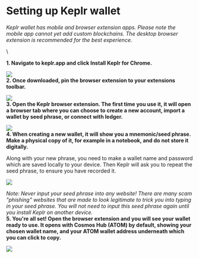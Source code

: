 # Setting up Keplr wallet

_Keplr wallet has mobile and browser extension apps. Please note the mobile app cannot yet add custom blockchains. The desktop browser extension is recommended for the best experience._

\


**1. Navigate to keplr.app and click Install Keplr for Chrome.**

![](https://image.scribehow-prod.com/RfZ-0SzRjmFu74qDsMxO7vzNS-aCW68JIO4p1kCh\_L8/zoom:1.5013404825737264/enlarge:true/crop:746:420:nowe:376:265/wm:0:nowe:535:289:0.08928571428571429/aHR0cHM6Ly9jb2xvbnktcmVjb3JkZXIuczMuYW1hem9uYXdzLmNvbS9maWxlcy8yMDIyLTEwLTE4LzVjZGIyZWZiLWViZGUtNDY5YS1hNGUzLTliYzBmOGE1MmMyMy9GaWxlLnBuZw)\
**2. Once downloaded, pin the browser extension to your extensions toolbar.**

![](https://image.scribehow-prod.com/fpx\_ff7Yt1599V3qF1eQyohRVObIRJPh3nPVwK0B7sM/zoom:1.5013404825737264/enlarge:true/crop:746:420:nowe:376:265/wm:0:nowe:535:289:0.08928571428571429/aHR0cHM6Ly9jb2xvbnktcmVjb3JkZXIuczMuYW1hem9uYXdzLmNvbS9maWxlcy8yMDIyLTEwLTE4LzE0Y2ExZGQwLWRlNGQtNGJlYi1hYTgwLWEyOTY5YWJjZGYxYi9GaWxlLnBuZw)\
**3. Open the Keplr browser extension. The first time you use it, it will open a browser tab where you can choose to create a new account, import a wallet by seed phrase, or connect with ledger.**

![](https://image.scribehow-prod.com/bCxY8hnufvXPOgyEGzlCZzbWGEaZwwty3exfWydWO\_c/zoom:1.5013404825737264/enlarge:true/crop:746:420:nowe:376:265/wm:0:nowe:535:289:0.08928571428571429/aHR0cHM6Ly9jb2xvbnktcmVjb3JkZXIuczMuYW1hem9uYXdzLmNvbS9maWxlcy8yMDIyLTEwLTE4LzQ1NWMwZjRjLThkNWQtNDRmMC05MTQ1LTBhYTIyYzFiNWY3OS9GaWxlLnBuZw)\
**4. When creating a new wallet, it will show you a mnemonic/seed phrase. Make a physical copy of it, for example in a notebook, and do not store it digitally.**

Along with your new phrase, you need to make a wallet name and password which are saved locally to your device. Then Keplr will ask you to repeat the seed phrase, to ensure you have recorded it.

![](https://image.scribehow-prod.com/EJ59k9b6rla7pyo2y\_BcoDOAhSQ-c\_PwQmRQePtZe\_A/zoom:1.5013404825737264/enlarge:true/crop:746:420:nowe:376:265/wm:0:nowe:535:289:0.08928571428571429/aHR0cHM6Ly9jb2xvbnktcmVjb3JkZXIuczMuYW1hem9uYXdzLmNvbS9maWxlcy8yMDIyLTEwLTE4LzUyYWExMDg4LTk2YWYtNGE4Yi1hZGIwLTczM2QzMmFlNThkOS9GaWxlLnBuZw)

_Note: Never input your seed phrase into any website! There are many scam "phishing" websites that are made to look legitimate to trick you into typing in your seed phrase. You will not need to input this seed phrase again until you install Keplr on another device._\
**5. You're all set! Open the browser extension and you will see your wallet ready to use. It opens with Cosmos Hub (ATOM) by default, showing your chosen wallet name, and your ATOM wallet address underneath which you can click to copy.**

![](https://image.scribehow-prod.com/6GXwvqmJxn37xE-WZFc-a0qKiP0NaMGfH7vaPOA3BfE/zoom:1.5013404825737264/enlarge:true/crop:746:420:nowe:376:265/wm:0:nowe:535:289:0.08928571428571429/aHR0cHM6Ly9jb2xvbnktcmVjb3JkZXIuczMuYW1hem9uYXdzLmNvbS9maWxlcy8yMDIyLTEwLTE4L2QyNTJiMGU3LTgxZjgtNDBiYS1iM2FjLTAwYTJjODk2NzliOS9GaWxlLnBuZw)
